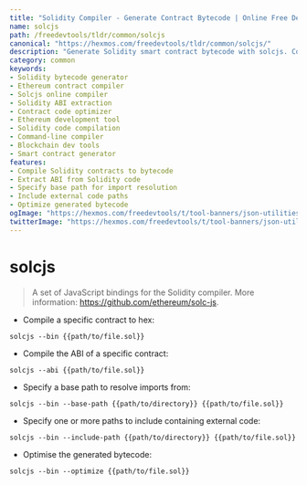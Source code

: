 ```yaml
---
title: "Solidity Compiler - Generate Contract Bytecode | Online Free DevTools by Hexmos"
name: solcjs
path: /freedevtools/tldr/common/solcjs
canonical: "https://hexmos.com/freedevtools/tldr/common/solcjs/"
description: "Generate Solidity smart contract bytecode with solcjs. Compile Solidity code to ABI and optimized binaries for Ethereum development. Free online tool, no registration required."
category: common
keywords:
- Solidity bytecode generator
- Ethereum contract compiler
- Solcjs online compiler
- Solidity ABI extraction
- Contract code optimizer
- Ethereum development tool
- Solidity code compilation
- Command-line compiler
- Blockchain dev tools
- Smart contract generator
features:
- Compile Solidity contracts to bytecode
- Extract ABI from Solidity code
- Specify base path for import resolution
- Include external code paths
- Optimize generated bytecode
ogImage: "https://hexmos.com/freedevtools/t/tool-banners/json-utilities-banner.png"
twitterImage: "https://hexmos.com/freedevtools/t/tool-banners/json-utilities-banner.png"
---
```


# solcjs

> A set of JavaScript bindings for the Solidity compiler.
> More information: <https://github.com/ethereum/solc-js>.

- Compile a specific contract to hex:

`solcjs --bin {{path/to/file.sol}}`

- Compile the ABI of a specific contract:

`solcjs --abi {{path/to/file.sol}}`

- Specify a base path to resolve imports from:

`solcjs --bin --base-path {{path/to/directory}} {{path/to/file.sol}}`

- Specify one or more paths to include containing external code:

`solcjs --bin --include-path {{path/to/directory}} {{path/to/file.sol}}`

- Optimise the generated bytecode:

`solcjs --bin --optimize {{path/to/file.sol}}`
